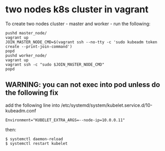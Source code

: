 # two nodes k8s cluster in vagrant

To create two nodes cluster - master and worker - run the following:

```
pushd master_node/
vagrant up
JOIN_MASTER_NODE_CMD=$(vagrant ssh --no-tty -c 'sudo kubeadm token create --print-join-command')
popd
pushd worker_node/
vagrant up
vagrant ssh -c "sudo $JOIN_MASTER_NODE_CMD"
popd
```

## WARNING: you can not exec into pod unless do the following fix

add the following line into /etc/systemd/system/kubelet.service.d/10-kubeadm.conf

```
Environment="KUBELET_EXTRA_ARGS=--node-ip=10.0.0.11"
```

then:
```
$ systemctl daemon-reload
$ systemctl restart kubelet
```
